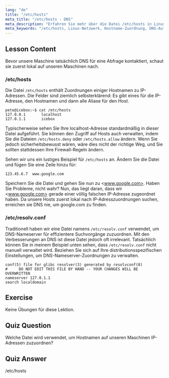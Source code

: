 ```yaml
---
lang: "de"
title: "/etc/hosts"
meta_title: "/etc/hosts - DNS"
meta_description: "Erfahren Sie mehr über die Datei /etc/hosts in Linux, wie sie Hostnamen IP-Adressen zuordnet und welche Rolle sie bei der DNS-Auflösung spielt. Verstehen Sie die grundlegende Netzwerkkonfiguration."
meta_keywords: "/etc/hosts, Linux-Netzwerk, Hostname-Zuordnung, DNS-Auflösung, Linux-Tutorial, Anfängerleitfaden"
---
```


## Lesson Content

Bevor unsere Maschine tatsächlich DNS für eine Abfrage kontaktiert, schaut sie zuerst lokal auf unseren Maschinen nach.

### /etc/hosts

Die Datei `/etc/hosts` enthält Zuordnungen einiger Hostnamen zu IP-Adressen. Die Felder sind ziemlich selbsterklärend: Es gibt eines für die IP-Adresse, den Hostnamen und dann alle Aliase für den Host.

```plaintext
pete@icebox:~$ cat /etc/hosts
127.0.0.1       localhost
127.0.1.1       icebox
```

Typischerweise sehen Sie Ihre localhost-Adresse standardmäßig in dieser Datei aufgeführt. Sie können den Zugriff auf Hosts auch verwalten, indem Sie die Dateien `/etc/hosts.deny` oder `/etc/hosts.allow` ändern. Wenn Sie jedoch sicherheitsbewusst wären, wäre dies nicht der richtige Weg, und Sie sollten stattdessen Ihre Firewall-Regeln ändern.

Sehen wir uns ein lustiges Beispiel für `/etc/hosts` an. Ändern Sie die Datei und fügen Sie eine Zeile hinzu für:

```plaintext
123.45.6.7  www.google.com
```

Speichern Sie die Datei und gehen Sie nun zu <www.google.com>. Haben Sie Probleme, nicht wahr? Nun, das liegt daran, dass wir <www.google.com> gerade einer völlig falschen IP-Adresse zugeordnet haben. Da unsere Hosts zuerst lokal nach IP-Adresszuordnungen suchen, erreichen sie DNS nie, um google.com zu finden.

### /etc/resolv.conf

Traditionell haben wir eine Datei namens `/etc/resolv.conf` verwendet, um DNS-Nameserver für effizientere Suchvorgänge zuzuordnen. Mit den Verbesserungen an DNS ist diese Datei jedoch oft irrelevant. Tatsächlich können Sie in meinem Beispiel unten sehen, dass `/etc/resolv.conf` nicht manuell verwaltet wird. Beziehen Sie sich auf Ihre distributionsspezifischen Einstellungen, um DNS-Nameserver-Zuordnungen zu verwalten.

```plaintext
conf(5) file for glibc resolver(3) generated by resolvconf(8)
#     DO NOT EDIT THIS FILE BY HAND -- YOUR CHANGES WILL BE OVERWRITTEN
nameserver 127.0.1.1
search localdomain
```

## Exercise

Keine Übungen für diese Lektion.

## Quiz Question

Welche Datei wird verwendet, um Hostnamen auf unseren Maschinen IP-Adressen zuzuordnen?

## Quiz Answer

/etc/hosts
